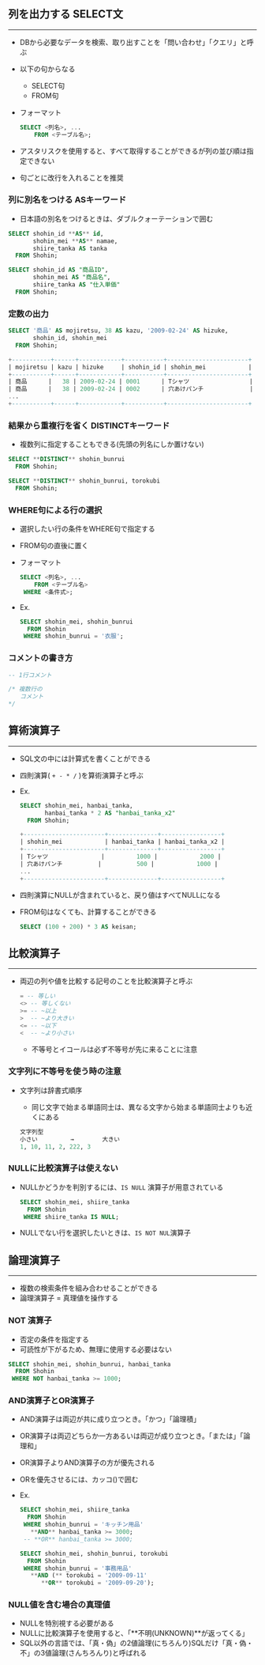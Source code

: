 ## 列を出力する SELECT文

---

- DBから必要なデータを検索、取り出すことを「問い合わせ」「クエリ」と呼ぶ
- 以下の句からなる
    - SELECT句
    - FROM句
- フォーマット
    
    ```sql
    SELECT <列名>, ...
    	FROM <テーブル名>;
    
    ```
    
- アスタリスクを使用すると、すべて取得することができるが列の並び順は指定できない
- 句ごとに改行を入れることを推奨

### 列に別名をつける ASキーワード

- 日本語の別名をつけるときは、ダブルクォーテーションで囲む

```sql
SELECT shohin_id **AS** id,
       shohin_mei **AS** namae,
       shiire_tanka AS tanka
  FROM Shohin;

SELECT shohin_id AS "商品ID",
       shohin_mei AS "商品名",
       shiire_tanka AS "仕入単価"
  FROM Shohin;
```

### 定数の出力

```sql
SELECT '商品' AS mojiretsu, 38 AS kazu, '2009-02-24' AS hizuke,
       shohin_id, shohin_mei
  FROM Shohin;

+-----------+------+------------+-----------+-----------------------+
| mojiretsu | kazu | hizuke     | shohin_id | shohin_mei            |
+-----------+------+------------+-----------+-----------------------+
| 商品      |   38 | 2009-02-24 | 0001      | Tシャツ                 |
| 商品      |   38 | 2009-02-24 | 0002      | 穴あけパンチ             |
...
+-----------+------+------------+-----------+-----------------------+
```

### 結果から重複行を省く DISTINCTキーワード

- 複数列に指定することもできる(先頭の列名にしか置けない)

```sql
SELECT **DISTINCT** shohin_bunrui
  FROM Shohin;

SELECT **DISTINCT** shohin_bunrui, torokubi
  FROM Shohin;
```

### WHERE句による行の選択

- 選択したい行の条件をWHERE句で指定する
- FROM句の直後に置く
- フォーマット
    
    ```sql
    SELECT <列名>, ...
    	FROM <テーブル名>
     WHERE <条件式>;
    
    ```
    
- Ex.
    
    ```sql
    SELECT shohin_mei, shohin_bunrui
      FROM Shohin
     WHERE shohin_bunrui = '衣服';
    ```
    

### コメントの書き方

```sql
-- 1行コメント

/* 複数行の
　　コメント
*/
```

## 算術演算子

---

- SQL文の中には計算式を書くことができる
- 四則演算( `+ - * /` )を算術演算子と呼ぶ
- Ex.
    
    ```sql
    SELECT shohin_mei, hanbai_tanka,
           hanbai_tanka * 2 AS "hanbai_tanka_x2"
      FROM Shohin;
    
    +-----------------------+--------------+-----------------+
    | shohin_mei            | hanbai_tanka | hanbai_tanka_x2 |
    +-----------------------+--------------+-----------------+
    | Tシャツ               |         1000 |            2000 |
    | 穴あけパンチ          |          500 |            1000 |
    ...
    +-----------------------+--------------+-----------------+
    ```
    
- 四則演算にNULLが含まれていると、戻り値はすべてNULLになる
- FROM句はなくても、計算することができる
    
    ```sql
    SELECT (100 + 200) * 3 AS keisan;
    ```
    

## 比較演算子

---

- 両辺の列や値を比較する記号のことを比較演算子と呼ぶ
    
    ```sql
    = -- 等しい
    <> -- 等しくない
    >= -- ~以上
    >  -- ~より大きい
    <= -- ~以下
    <  -- ~より小さい
    ```
    
    - 不等号とイコールは必ず不等号が先に来ることに注意

### 文字列に不等号を使う時の注意

- 文字列は辞書式順序
    - 同じ文字で始まる単語同士は、異なる文字から始まる単語同士よりも近くにある
    
    ```sql
    文字列型
    小さい 　　　　　→        大きい
    1, 10, 11, 2, 222, 3
    ```
    

### NULLに比較演算子は使えない

- NULLかどうかを判別するには、`IS NULL` 演算子が用意されている
    
    ```sql
    SELECT shohin_mei, shiire_tanka
      FROM Shohin
     WHERE shiire_tanka IS NULL;
    ```
    
- NULLでない行を選択したいときは、`IS NOT NUL`演算子

## 論理演算子

---

- 複数の検索条件を組み合わせることができる
- 論理演算子 = 真理値を操作する

### NOT 演算子

- 否定の条件を指定する
- 可読性が下がるため、無理に使用する必要はない

```sql
SELECT shohin_mei, shohin_bunrui, hanbai_tanka
  FROM Shohin
 WHERE NOT hanbai_tanka >= 1000;
```

### AND演算子とOR演算子

- AND演算子は両辺が共に成り立つとき。「かつ」「論理積」
- OR演算子は両辺どちらか一方あるいは両辺が成り立つとき。「または」「論理和」
- OR演算子よりAND演算子の方が優先される
- ORを優先させるには、カッコ()で囲む
- Ex.
    
    ```sql
    SELECT shohin_mei, shiire_tanka
      FROM Shohin
     WHERE shohin_bunrui = 'キッチン用品'
       **AND** hanbai_tanka >= 3000;
     -- **OR** hanbai_tanka >= 3000;
    ```
    
    ```sql
    SELECT shohin_mei, shohin_bunrui, torokubi
      FROM Shohin
     WHERE shohin_bunrui = '事務用品'
       **AND (** torokubi = '2009-09-11'
          **OR** torokubi = '2009-09-20');
    ```
    

### NULL値を含む場合の真理値

- NULLを特別視する必要がある
- NULLに比較演算子を使用すると、「**不明(UNKNOWN)**が返ってくる」
- SQL以外の言語では、「真・偽」の2値論理(にちろんり)SQLだけ「真・偽・不」の3値論理(さんちろんり)と呼ばれる